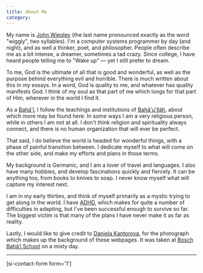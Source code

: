 ```yaml
---
title: About Me
category:
---
```


My name is [John Wiegley](mailto:jwiegley@gmail.com) (the last name pronounced exactly as the word "wiggly", two syllables). I'm a computer systems programmer by day (and night), and as well a thinker, poet, and philosopher. People often describe me as a bit intense, a dreamer, sometimes a tad crazy. Since college, I have heard people telling me to "Wake up" — yet I still prefer to dream.

To me, God is the ultimate of all that is good and wonderful, as well as the purpose behind everything evil and horrible. There is much written about this in my essays. In a word, God is quality to me, and whatever has quality manifests God. I think of my soul as that part of me which longs for that part of Him, wherever in the world I find it.

As a [Bahá'í](http://www.bahai.org/), I follow the teachings and institutions of [Bahá'u'lláh](http://www.bahaullah.org/), about which more may be found here. In some ways I am a very religious person, while in others I am not at all. I don't think religion and spirituality always connect, and there is no human organization that will ever be perfect.

That said, I do believe the world is headed for wonderful things, with a phase of painful transition between. I dedicate myself to what will come on the other side, and make my efforts and plans in those terms.

My background is Germanic, and I am a lover of travel and languages. I also have many hobbies, and develop fascinations quickly and fiercely. It can be anything too, from books to knives to soap. I never know myself what will capture my interest next.

I am in my early thirties, and think of myself primarily as a mystic trying to get along in the world. I have [ADHD](http://en.wikipedia.org/wiki/ADHD), which makes for quite a number of difficulties in adapting, but I've been successful enough to survive so far. The biggest victim is that many of the plans I have never make it as far as reality.

Lastly, I would like to give credit to [Daniela Kantorova](http://hoopoecafe.blogspot.com/), for the photograph which makes up the background of these webpages.  It was taken at [Bosch Bahá’í School](http://www.bosch.org/) on a misty day.

----
[si-contact-form form='1']
